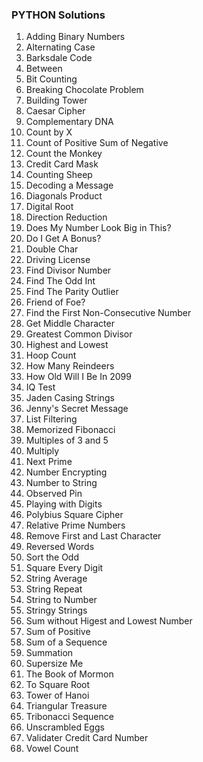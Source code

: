 ### PYTHON Solutions

1. Adding Binary Numbers
2. Alternating Case
3. Barksdale Code
4. Between
5. Bit Counting
6. Breaking Chocolate Problem
7. Building Tower
8. Caesar Cipher
9. Complementary DNA
10. Count by X
11. Count of Positive Sum of Negative
12. Count the Monkey
13. Credit Card Mask
14. Counting Sheep
15. Decoding a Message
16. Diagonals Product
17. Digital Root
18. Direction Reduction
19. Does My Number Look Big in This?
20. Do I Get A Bonus?
21. Double Char
22. Driving License
23. Find Divisor Number
24. Find The Odd Int
25. Find The Parity Outlier
26. Friend of Foe?
27. Find the First Non-Consecutive Number
28. Get Middle Character
29. Greatest Common Divisor
30. Highest and Lowest	
31. Hoop Count
32. How Many Reindeers
33. How Old Will I Be In 2099
34. IQ Test
35. Jaden Casing Strings
36. Jenny's Secret Message
37. List Filtering
38. Memorized Fibonacci
39. Multiples of 3 and 5
40. Multiply
41. Next Prime
42. Number Encrypting
43. Number to String
44. Observed Pin
45. Playing with Digits
46. Polybius Square Cipher
47. Relative Prime Numbers
48. Remove First and Last Character
49. Reversed Words
50. Sort the Odd
51. Square Every Digit
52. String Average
53. String Repeat
54. String to Number
55. Stringy Strings
56. Sum without Higest and Lowest Number
57. Sum of Positive
58. Sum of a Sequence
59. Summation
60. Supersize Me
61. The Book of Mormon
62. To Square Root
63. Tower of Hanoi
64. Triangular Treasure
65. Tribonacci Sequence
66. Unscrambled Eggs
67. Validater Credit Card Number
68. Vowel Count
